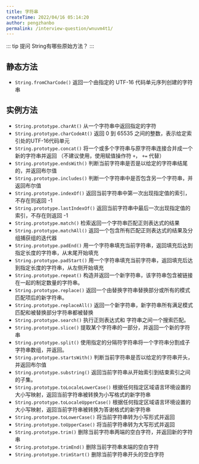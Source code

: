 ```yaml
---
title: 字符串
createTime: 2022/04/16 05:14:20
author: pengzhanbo
permalink: /interview-question/wnuvm4t1/
---
```


::: tip 提问
String有哪些原始方法？
:::

## 静态方法

- `String.fromCharCode()` 返回一个由指定的 UTF-16 代码单元序列创建的字符串

## 实例方法

- `String.prototype.charAt()` 从一个字符串中返回指定的字符
- `String.prototype.charCodeAt()` 返回 0 到 65535 之间的整数，表示给定索引处的UTF-16代码单元
- `String.prototype.concat()` 将一个或多个字符串与原字符串连接合并成一个新的字符串并返回
  （不建议使用，使用赋值操作符  `+`， `+=` 代替）
- `String.prototype.endsWith()` 判断当前字符串是否是以给定的字符串结尾的，并返回布尔值
- `String.prototype.includes()` 判断一个字符串中是否包含另一个字符串，并返回布尔值
- `String.prototype.indexOf()` 返回当前字符串中第一次出现指定值的索引，不存在则返回 -1
- `String.prototype.lastIndexOf()` 返回当前字符串中最后一次出现指定值的索引，不存在则返回 -1
- `String.prototype.match()` 检索返回一个字符串匹配正则表达式的结果
- `String.prototype.matchAll()` 返回一个包含所有匹配正则表达式的结果及分组捕获组的迭代器
- `String.prototype.padEnd()` 用一个字符串填充当前字符串，返回填充后达到指定长度的字符串，从末尾开始填充
- `String.prototype.padStart()` 用一个字符串填充当前字符串，返回填充后达到指定长度的字符串，从左侧开始填充
- `String.prototype.repeat()` 构造并返回一个新字符串，该字符串包含被链接在一起的制定数量的字符串。
- `String.prototype.replace()` 返回一个由替换字符串替换部分或所有的模式匹配项后的新字符串。
- `String.prototype.replaceAll()` 返回一个新字符串，新字符串所有满足模式匹配和被替换部分字符串都被替换
- `String.prototype.search()` 执行正则表达式和 字符串之间一个搜索匹配。
- `String.prototype.slice()` 提取某个字符串的一部分，并返回一个新的字符串
- `String.prototype.split()` 使用指定的分隔符字符串将一个字符串分割成子字符串数组，并返回。
- `String.prototype.startsWith()` 判断当前字符串是否以给定的字符串开头，并返回布尔值
- `String.prototype.substring()` 返回当前字符串从开始索引到结束索引之间的子集。
- `String.prototype.toLocaleLowerCase()` 根据任何指定区域语言环境设置的大小写映射，返回当前字符串被转换为小写格式的新字符串
- `String.prototype.toLocaleUpperCase()` 根据任何指定区域语言环境设置的大小写映射，返回当前字符串被转换为答谢格式的新字符串
- `String.prototype.toLowerCase()` 将当前字符串转为小写形式并返回
- `String.prototype.toUpperCase()` 将当前字符串转为大写形式并返回
- `String.prototype.trim()` 删除当前字符串两端的空白字符，并返回新的字符串
- `String.prototype.trimEnd()` 删除当前字符串末端的空白字符
- `String.prototype.trimStart()` 删除当前字符串开头的空白字符
